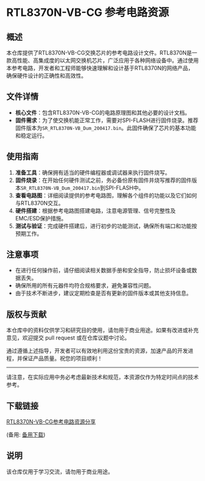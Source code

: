 # RTL8370N-VB-CG 参考电路资源

## 概述

本仓库提供了RTL8370N-VB-CG交换芯片的参考电路设计文件。RTL8370N是一款高性能、高集成度的以太网交换机芯片，广泛应用于各种网络设备中。通过使用本参考电路，开发者和工程师能够快速理解和设计基于RTL8370N的网络产品，确保硬件设计的正确性和高效性。

## 文件详情

- **核心文件**：包含RTL8370N-VB-CG的电路原理图和其他必要的设计文档。
- **固件需求**：为了使交换机能正常工作，需要对SPI-FLASH进行固件烧录。推荐固件版本为`SR_RTL8370N-VB_Dum_200417.bin`。此固件确保了芯片的基本功能和稳定运行。

## 使用指南

1. **准备工具**：确保拥有适当的硬件编程器或调试器来执行固件烧写。
2. **固件烧录**：在开始任何硬件测试之前，务必备份原有固件并烧写推荐的固件版本`SR_RTL8370N-VB_Dum_200417.bin`到SPI-FLASH中。
3. **查看电路图**：详细阅读提供的参考电路图，理解各个组件的功能以及它们如何与RTL8370N交互。
4. **硬件搭建**：根据参考电路图搭建电路，注意电源管理、信号完整性及EMC/ESD保护措施。
5. **测试与验证**：完成硬件搭建后，进行初步的功能测试，确保所有端口和功能按预期工作。

## 注意事项

- 在进行任何操作前，请仔细阅读相关数据手册和安全指导，防止损坏设备或数据丢失。
- 确保所用的所有元器件均符合规格要求，避免兼容性问题。
- 由于技术不断进步，建议定期检查是否有更新的固件版本或其他支持信息。

## 版权与贡献

本仓库中的资料仅供学习和研究目的使用，请勿用于商业用途。如果有改进或补充意见，欢迎提交 pull request 或在仓库议题中讨论。

通过遵循上述指导，开发者可以有效地利用这份宝贵的资源，加速产品的开发进程，并保证产品质量。祝您的项目顺利！

---

请注意，在实际应用中务必考虑最新技术和规范，本资源仅作为特定时间点的技术参考。

## 下载链接
[RTL8370N-VB-CG参考电路资源分享](https://pan.quark.cn/s/e3bd3e1bfd2e) 

(备用: [备用下载](https://pan.baidu.com/s/1axKh2cZwQbq8wpGO40brtA?pwd=72yt))

## 说明

该仓库仅用于学习交流，请勿用于商业用途。
